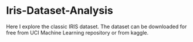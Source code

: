 # Iris-Dataset-Analysis
Here I explore the classic IRIS dataset. The dataset can be downloaded for free from UCI Machine Learning repository or from kaggle.
